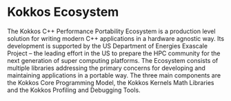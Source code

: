 # Kokkos Ecosystem

The Kokkos C++ Performance Portability Ecosystem is a production level solution for writing modern C++ applications in a hardware agnostic way.
Its development is supported by the US Department of Energies Exascale Project – the leading effort in the US to prepare the HPC community for the next generation of super computing platforms.
The Ecosystem consists of multiple libraries addressing the primary concerns for developing and maintaining applications in a portable way.
The three main components are the Kokkos Core Programming Model, the Kokkos Kernels Math Libraries and the Kokkos Profiling and Debugging Tools.
